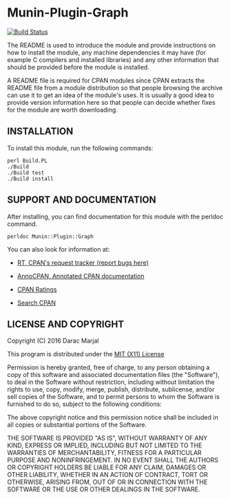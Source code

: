 Munin-Plugin-Graph
==================

[![Build Status](https://travis-ci.org/darac/Munin-Plugin-Graph.svg?branch=master)](https://travis-ci.org/darac/Munin-Plugin-Graph)

The README is used to introduce the module and provide instructions on
how to install the module, any machine dependencies it may have (for
example C compilers and installed libraries) and any other information
that should be provided before the module is installed.

A README file is required for CPAN modules since CPAN extracts the README
file from a module distribution so that people browsing the archive
can use it to get an idea of the module's uses. It is usually a good idea
to provide version information here so that people can decide whether
fixes for the module are worth downloading.


INSTALLATION
------------

To install this module, run the following commands:

	perl Build.PL
	./Build
	./Build test
	./Build install

SUPPORT AND DOCUMENTATION
-------------------------

After installing, you can find documentation for this module with the
perldoc command.

	perldoc Munin::Plugin::Graph

You can also look for information at:

 * [RT, CPAN's request tracker (report bugs here)](http://rt.cpan.org/NoAuth/Bugs.html?Dist=Munin-Plugin-Graph)

 * [AnnoCPAN, Annotated CPAN documentation](http://annocpan.org/dist/Munin-Plugin-Graph)

 * [CPAN Ratings](http://cpanratings.perl.org/d/Munin-Plugin-Graph)

 * [Search CPAN](http://search.cpan.org/dist/Munin-Plugin-Graph/)


LICENSE AND COPYRIGHT
---------------------

Copyright (C) 2016 Darac Marjal

This program is distributed under the [MIT (X11) License](http://www.opensource.org/licenses/mit-license.php)

Permission is hereby granted, free of charge, to any person
obtaining a copy of this software and associated documentation
files (the "Software"), to deal in the Software without
restriction, including without limitation the rights to use,
copy, modify, merge, publish, distribute, sublicense, and/or sell
copies of the Software, and to permit persons to whom the
Software is furnished to do so, subject to the following
conditions:

The above copyright notice and this permission notice shall be
included in all copies or substantial portions of the Software.

THE SOFTWARE IS PROVIDED "AS IS", WITHOUT WARRANTY OF ANY KIND,
EXPRESS OR IMPLIED, INCLUDING BUT NOT LIMITED TO THE WARRANTIES
OF MERCHANTABILITY, FITNESS FOR A PARTICULAR PURPOSE AND
NONINFRINGEMENT. IN NO EVENT SHALL THE AUTHORS OR COPYRIGHT
HOLDERS BE LIABLE FOR ANY CLAIM, DAMAGES OR OTHER LIABILITY,
WHETHER IN AN ACTION OF CONTRACT, TORT OR OTHERWISE, ARISING
FROM, OUT OF OR IN CONNECTION WITH THE SOFTWARE OR THE USE OR
OTHER DEALINGS IN THE SOFTWARE.

